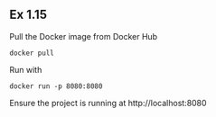 ## Ex 1.15

Pull the Docker image from Docker Hub
```
docker pull 
```
Run with
```
docker run -p 8080:8080 
```
Ensure the project is running at http://localhost:8080

